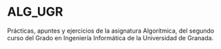 # ALG_UGR
Prácticas, apuntes y ejercicios de la asignatura Algorítmica, del segundo curso del Grado en Ingeniería Informática de la Universidad de Granada.
